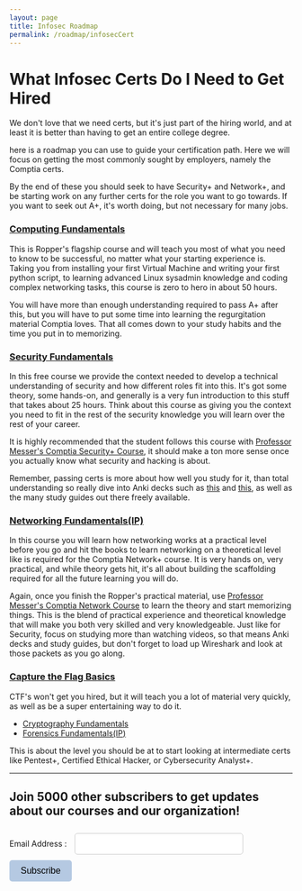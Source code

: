 ```yaml
---
layout: page
title: Infosec Roadmap
permalink: /roadmap/infosecCert
---
```


# What Infosec Certs Do I Need to Get Hired

We don't love that we need certs, but it's just part of the hiring world, and at least it is better than having to get an entire college degree.

here is a roadmap you can use to guide your certification path. Here we will focus on getting the most commonly sought by employers, namely the Comptia certs.

By the end of these you should seek to have Security+ and Network+, and be starting work on any further certs for the role you want to go towards. If you want to seek out A+, it's worth doing, but not necessary for many jobs. 

### [Computing Fundamentals](https://www.roppers.org/courses/fundamentals) 

This is Ropper's flagship course and will teach you most of what you need to know to be successful, no matter what your starting experience is. Taking you from installing your first Virtual Machine and writing your first python script, to learning advanced Linux sysadmin knowledge and coding complex networking tasks, this course is zero to hero in about 50 hours. 

You will have more than enough understanding required to pass A+ after this, but you will have to put some time into learning the regurgitation material Comptia loves.
That all comes down to your study habits and the time you put in to memorizing. 
  
### [Security Fundamentals](https://www.roppers.org/courses/security) 

In this free course we provide the context needed to develop a technical understanding of security and how different roles fit into this. It's got some theory, some hands-on, and generally is a very fun introduction to this stuff that takes about 25 hours. Think about this course as giving you the context you need to fit in the rest of the security knowledge you will learn over the rest of your career.

It is highly recommended that the student follows this course with [Professor Messer's Comptia Security+ Course](https://www.professormesser.com/security-plus/sy0-501/sy0-501-training-course/), it should make a ton more sense once you actually know what security and hacking is about.

Remember, passing certs is more about how well you study for it, than total understanding so really dive into Anki decks such as [this](https://ankiweb.net/shared/info/2145089484) and [this](https://ankiweb.net/shared/info/352022978), as well as the many study guides out there freely available.

### [Networking Fundamentals(IP)](https://www.roppers.org/courses/networking)

In this course you will learn how networking works at a practical level before you go and hit the books to learn networking on a theoretical level like is required for the Comptia Network+ course. It is very hands on, very practical, and while theory gets hit, it's all about building the scaffolding required for all the future learning you will do. 

Again, once you finish the Ropper's practical material, use [Professor Messer's Comptia Network Course](https://www.professormesser.com/netplus-resources/) to learn the theory and start memorizing things. This is the blend of practical experience and theoretical knowledge that will make you both very skilled and very knowledgeable. Just like for Security, focus on studying more than watching videos, so that means Anki decks and study guides, but don't forget to load up Wireshark and look at those packets as you go along.

### [Capture the Flag Basics](https://www.roppers.org/courses/ctf)

CTF's won't get you hired, but it will teach you a lot of material very quickly, as well as be a super entertaining way to do it. 

 * [Cryptography Fundamentals](/training/crypto)
 * [Forensics Fundamentals(IP)](/training/forensics)

This is about the level you should be at to start looking at intermediate certs like Pentest+, Certified Ethical Hacker, or Cybersecurity Analyst+.

<hr>

<!--Mail chimp newsletter subscription-->
<div id="mc_embed_signup">
    <form action="https://gmail.us5.list-manage.com/subscribe/post?u=4d03cc5db483966f7e0fe17cc&amp;id=8d9620c4b7" method="post" id="mc-embedded-subscribe-form" name="mc-embedded-subscribe-form" class="validate" target="_blank" novalidate>
        <div id="mc_embed_signup_scroll">
	        <h2>Join 5000 other subscribers to get updates about our courses and our organization!</h2>
            <div class="mc-field-group">
                <label for="mce-EMAIL">Email Address : </label>
                <input type="email" value="" name="EMAIL" class="required email" id="mce-EMAIL" style="width: 300px; margin: 10px; padding: 10px; border: 1px solid #ccc; border-radius: 5px; font-size: 14px;">
            </div>
            <div id="mce-responses" class="clear"></div>
            <div class="response" id="mce-error-response" style="display:none"></div>
            <div class="response" id="mce-success-response" style="display:none"></div>
        </div>    
        <!-- real people should not fill this in and expect good things - do not remove this or risk form bot signups-->
        <div style="position: absolute; left: -5000px;" aria-hidden="true">
            <input type="text" name="b_4d03cc5db483966f7e0fe17cc_8d9620c4b7" tabindex="-1" value="">
        </div>
        <div class="clear"><input type="submit" value="Subscribe" name="subscribe" id="mc-embedded-subscribe" class="button" style="background-color: #B5C9E2; border: none; padding: 10px 20px; border-radius: 5px; font-size: 16px; cursor: pointer;"></div>
    </form>
</div>

<script type='text/javascript' src='//s3.amazonaws.com/downloads.mailchimp.com/js/mc-validate.js'>

</script>
<script type='text/javascript'>(function($) {window.fnames = new Array(); window.ftypes = new Array();fnames[0]='EMAIL';ftypes[0]='email';}(jQuery));var $mcj = jQuery.noConflict(true);</script>
<!--End mc_embed_signup-->

